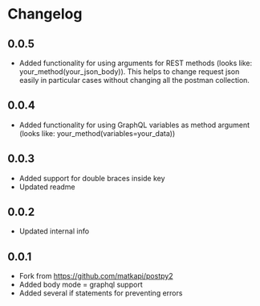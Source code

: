 # Changelog

## 0.0.5
- Added functionality for using arguments for REST methods (looks like: your_method(your_json_body)). This helps to change request json easily in particular cases without changing all the postman collection.

## 0.0.4

- Added functionality for using GraphQL variables as method argument (looks like: your_method(variables=your_data))

## 0.0.3

- Added support for double braces inside key
- Updated readme

## 0.0.2

- Updated internal info


## 0.0.1

- Fork from <https://github.com/matkapi/postpy2>
- Added body mode = graphql support
- Added several if statements for preventing errors
